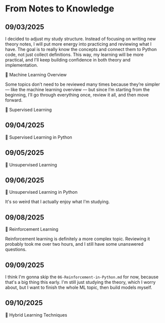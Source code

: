 # From Notes to Knowledge

## 09/03/2025

I decided to adjust my study structure. Instead of focusing on writing new theory notes, I will put more energy into practicing and reviewing what I have. The goal is to really know the concepts and connect them to Python code, not just collect definitions. This way, my learning will be more practical, and I'll keep building confidence in both theory and implementation.

📝 Machine Learning Overview

Some topics don’t need to be reviewed many times because they’re simpler — like the machine learning overview — but since I’m starting from the beginning, I’ll go through everything once, review it all, and then move forward.

📝 Supervised Learning

## 09/04/2025

📝 Supervised Learning in Python

## 09/05/2025

📝 Unsupervised Learning

## 09/06/2025

📝 Unsupervised Learning in Python

It's so weird that I actually enjoy what I'm studying.

## 09/08/2025

📝 Reinforcement Learning

Reinforcement learning is definitely a more complex topic. Reviewing it probably took me over two hours, and I still have some unanswered questions.

## 09/09/2025

I think I'm gonna skip the `06-Reinforcement-in-Python.md` for now, because that's a big thing this early. I'm still just studying the theory, which I worry about, but I want to finish the whole ML topic, then build models myself.

## 09/10/2025

📝 Hybrid Learning Techniques